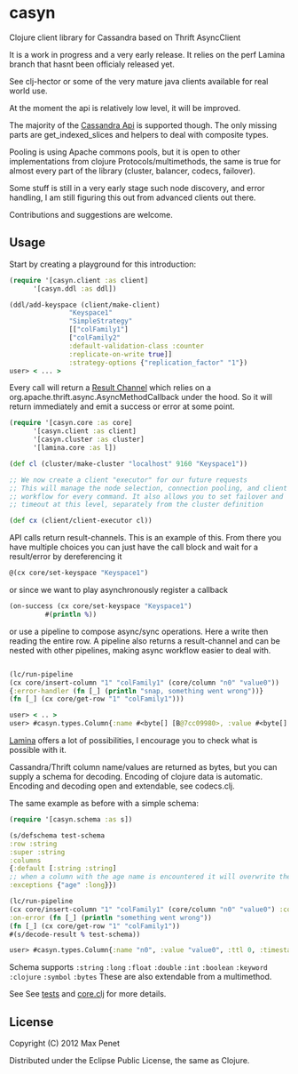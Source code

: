 # casyn

Clojure client library for Cassandra based on Thrift AsyncClient

It is a work in progress and a very early release.
It relies on the perf Lamina branch that hasnt been officialy released yet.

See clj-hector or some of the very mature java clients available for real world use.

At the moment the api is relatively low level, it will be improved.

The majority of the [Cassandra Api](http://wiki.apache.org/cassandra/API) is
supported though.
The only missing parts are get_indexed_slices and helpers to deal with
composite types.

Pooling is using Apache commons pools, but it is open to other
implementations from clojure Protocols/multimethods, the same is true for almost
every part of the library (cluster, balancer, codecs, failover).

Some stuff is still in a very early stage such node discovery, and
error handling, I am still figuring this out from advanced clients out there.

Contributions and suggestions are welcome.

## Usage

   Start by creating a playground for this introduction:

   ```clojure
(require '[casyn.client :as client]
         '[casyn.ddl :as ddl])

(ddl/add-keyspace (client/make-client)
                  "Keyspace1"
                  "SimpleStrategy"
                  [["colFamily1"]
                  ["colFamily2"
                  :default-validation-class :counter
                  :replicate-on-write true]]
                  :strategy-options {"replication_factor" "1"})
user> < ... >
   ```

   Every call will return a [Result Channel](https://github.com/ztellman/lamina/wiki/Result-Channels) which relies on a
   org.apache.thrift.async.AsyncMethodCallback under the hood. So it
   will return immediately and emit a success or error at some point.

   ```clojure
(require '[casyn.core :as core]
         '[casyn.client :as client]
         '[casyn.cluster :as cluster]
         '[lamina.core :as l])

(def cl (cluster/make-cluster "localhost" 9160 "Keyspace1"))

;; We now create a client "executor" for our future requests
;; This will manage the node selection, connection pooling, and client
;; workflow for every command. It also allows you to set failover and
;; timeout at this level, separately from the cluster definition

(def cx (client/client-executor cl))
```

   API calls return result-channels.
   This is an example of this. From there you have multiple choices
   you can just have the call block and wait for a result/error by dereferencing it

   ```clojure
   @(cx core/set-keyspace "Keyspace1")
   ```

   or since we want to play asynchronously register a callback

   ```clojure
(on-success (cx core/set-keyspace "Keyspace1")
            #(println %))
   ```

   or use a pipeline to compose async/sync operations.
   Here a write then reading the entire row.
   A pipeline also returns a result-channel and can be nested with other
   pipelines, making async workflow easier to deal with.

   ```clojure

(lc/run-pipeline
  (cx core/insert-column "1" "colFamily1" (core/column "n0" "value0"))
  {:error-handler (fn [_] (println "snap, something went wrong"))}
  (fn [_] (cx core/get-row "1" "colFamily1")))

user> < .. >
user> #casyn.types.Column{:name #<byte[] [B@7cc09980>, :value #<byte[] [B@489de27c>, :ttl 0, :timestamp 1332535710069564}
  ```

  [Lamina](https://github.com/ztellman/lamina) offers a lot of possibilities, I encourage you to check what is possible with it.


  Cassandra/Thrift column name/values are returned as bytes, but you can supply a schema for
  decoding.
  Encoding of clojure data is automatic.
  Encoding and decoding open and extendable, see codecs.clj.

  The same example as before with a simple schema:

  ```clojure
(require '[casyn.schema :as s])

(s/defschema test-schema
  :row :string
  :super :string
  :columns
{:default [:string :string]
 ;; when a column with the age name is encountered it will overwrite the defaults for decoding
 :exceptions {"age" :long}})

(lc/run-pipeline
  (cx core/insert-column "1" "colFamily1" (core/column "n0" "value0") :consistency :all)
  :on-error (fn [_] (println "something went wrong"))
  (fn [_] (cx core/get-row "1" "colFamily1"))
  #(s/decode-result % test-schema))

 user> #casyn.types.Column{:name "n0", :value "value0", :ttl 0, :timestamp 1332536503948650}
   ```

   Schema supports `:string` `:long`  `:float`  `:double` `:int` `:boolean` `:keyword` `:clojure` `:symbol` `:bytes`
   These are also extendable from a multimethod.

   See See [tests](https://github.com/mpenet/casyn/blob/master/test/casyn/test/core.clj) and  [core.clj](https://github.com/mpenet/casyn/blob/master/src/casyn/core.clj) for more details.


## License

Copyright (C) 2012 Max Penet

Distributed under the Eclipse Public License, the same as Clojure.
